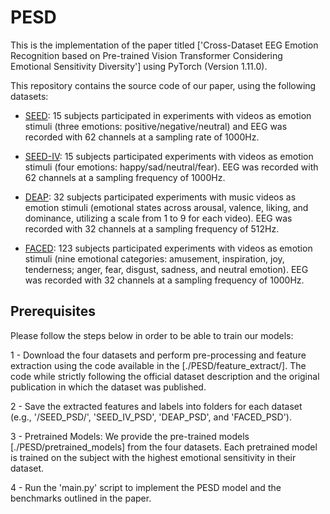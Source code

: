 # PESD
This is the implementation of the paper titled ['Cross-Dataset EEG Emotion Recognition based on Pre-trained Vision Transformer Considering Emotional Sensitivity Diversity'] using PyTorch (Version 1.11.0).

This repository contains the source code of our paper, using the following datasets:


- [SEED](https://bcmi.sjtu.edu.cn/home/seed/seed.html): 15 subjects participated in experiments with videos as emotion stimuli (three emotions: positive/negative/neutral) and EEG was recorded with 62 channels at a sampling rate of 1000Hz.

- [SEED-IV](https://bcmi.sjtu.edu.cn/home/seed/seed-iv.html): 15 subjects participated experiments with videos as emotion stimuli (four emotions: happy/sad/neutral/fear).  EEG was recorded with 62 channels at a sampling frequency of 1000Hz.

- [DEAP](https://www.eecs.qmul.ac.uk/mmv/datasets/deap/): 32 subjects participated experiments with music videos as emotion stimuli (emotional states across arousal, valence, liking, and dominance, utilizing a scale from 1 to 9 for each video).  EEG was recorded with 32 channels at a sampling frequency of 512Hz.

- [FACED](https://doi.org/10.7303/syn50614194): 123 subjects participated experiments with videos as emotion stimuli (nine emotional categories: amusement, inspiration, joy, tenderness; anger, fear, disgust, sadness, and neutral emotion). EEG was recorded with 32 channels at a sampling frequency of 1000Hz.


## Prerequisites
Please follow the steps below in order to be able to train our models:

1 - Download the four datasets and perform pre-processing and feature extraction using the code available in the [./PESD/feature_extract/]. The code while strictly following the official dataset description and the original publication in which the dataset was published.

2 - Save the extracted features and labels into folders for each dataset (e.g., '/SEED_PSD/', 'SEED_IV_PSD', 'DEAP_PSD', and 'FACED_PSD'). 

3 - Pretrained Models: We provide the pre-trained models [./PESD/pretrained_models] from the four datasets. Each pretrained model is trained on the subject with the highest emotional sensitivity in their dataset. 
 
4 - Run the 'main.py' script to implement the PESD model and the benchmarks outlined in the paper.
